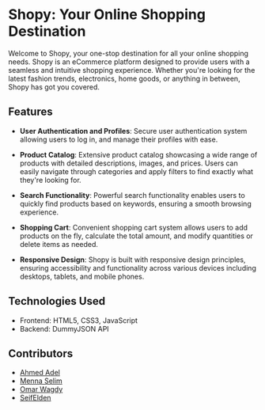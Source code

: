 # Shopy: Your Online Shopping Destination

Welcome to Shopy, your one-stop destination for all your online shopping needs. Shopy is an eCommerce platform designed to provide users with a seamless and intuitive shopping experience. Whether you're looking for the latest fashion trends, electronics, home goods, or anything in between, Shopy has got you covered.

## Features

- **User Authentication and Profiles**: Secure user authentication system allowing users to log in, and manage their profiles with ease.

- **Product Catalog**: Extensive product catalog showcasing a wide range of products with detailed descriptions, images, and prices. Users can easily navigate through categories and apply filters to find exactly what they're looking for.

- **Search Functionality**: Powerful search functionality enables users to quickly find products based on keywords, ensuring a smooth browsing experience.

- **Shopping Cart**: Convenient shopping cart system allows users to add products on the fly, calculate the total amount, and modify quantities or delete items as needed.

- **Responsive Design**: Shopy is built with responsive design principles, ensuring accessibility and functionality across various devices including desktops, tablets, and mobile phones.

## Technologies Used

- Frontend: HTML5, CSS3, JavaScript
- Backend: DummyJSON API

## Contributors

- [Ahmed Adel](https://github.com/ahmd3adel)
- [Menna Selim](https://github.com/mennakhalilselim)
- [Omar Wagdy](https://github.com/Omarwagdy10)
- [SeifElden](https://github.com/seifelden66)
